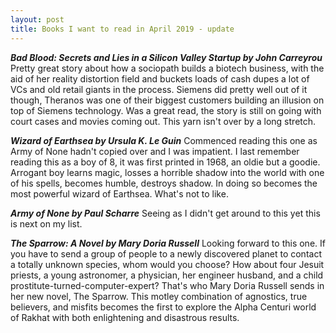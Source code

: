 ```yaml
---
layout: post
title: Books I want to read in April 2019 - update
---
```


***Bad Blood: Secrets and Lies in a Silicon Valley Startup by John Carreyrou***
Pretty great story about how a sociopath builds a biotech business, with the aid of her reality distortion field and buckets loads of cash dupes a lot of VCs and old retail giants in the process.  Siemens did pretty well out of it though, Theranos was one of their biggest customers building an illusion on top of Siemens technology.  Was a great read, the story is still on going with court cases and movies coming out.  This yarn isn't over by a long stretch. 


***Wizard of Earthsea by Ursula K. Le Guin***
Commenced reading this one as Army of None hadn't copied over and I was impatient.  I last remember reading this as a boy of 8, it was first printed in 1968, an oldie but a goodie. Arrogant boy learns magic, losses a horrible shadow into the world with one of his spells, becomes humble, destroys shadow.  In doing so becomes the most powerful wizard of Earthsea.  What's not to like.

***Army of None by Paul Scharre***
Seeing as I didn't get around to this yet this is next on my list. 


***The Sparrow: A Novel by Mary Doria Russell***
Looking forward to this one. If you have to send a group of people to a newly discovered planet to contact a totally unknown species, whom would you choose? How about four Jesuit priests, a young astronomer, a physician, her engineer husband, and a child prostitute-turned-computer-expert? That's who Mary Doria Russell sends in her new novel, The Sparrow. This motley combination of agnostics, true believers, and misfits becomes the first to explore the Alpha Centuri world of Rakhat with both enlightening and disastrous results.